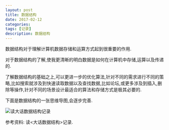 ```yaml
---
layout: post
title: 数据结构
date: 2017-02-12
categories: 
tags: [记录]
description: 数据结构
---
```

数据结构对于理解计算机数据存储和运算方式起到很重要的作用.

对于数据结构的了解,使我更清晰的明白数据是如何在计算机中存储,运算以及传递的.

了解数据结构的基础之上,可以更进一步的优化算法,针对不同的需求进行不同的策略,比如搜索就涉及到快速读取数据以及查找数据,比如论坛,或更多涉及到插入,删除等操作,针对不同的场景设计最适合的算法和存储方式是极其必要的.

下面是数据结构的一张思维导图,会逐步完善.

![读大话数据结构记录](http://img.blog.csdn.net/20170212110544143?watermark/2/text/aHR0cDovL2Jsb2cuY3Nkbi5uZXQvZGF0YV9obGs=/font/5a6L5L2T/fontsize/400/fill/I0JBQkFCMA==/dissolve/70/gravity/SouthEast)


参考资料:
读<大话数据结构>记录.